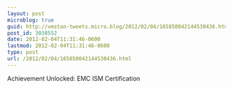 ```yaml
---
layout: post
microblog: true
guid: http://vmstan-tweets.micro.blog/2012/02/04/165850042144530436.html
post_id: 3038552
date: 2012-02-04T11:31:46-0600
lastmod: 2012-02-04T11:31:46-0600
type: post
url: /2012/02/04/165850042144530436.html
---
```

Achievement Unlocked: EMC ISM Certification
